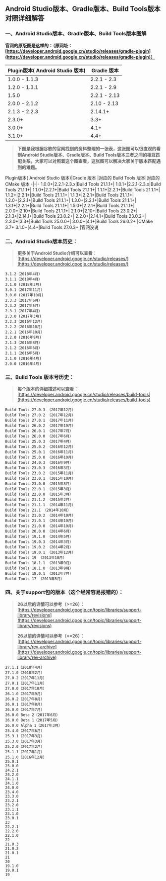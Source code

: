 ## Android Studio版本、Gradle版本、Build Tools版本对照详细解答

### 一、Android Studio版本、Gradle版本、Build Tools版本图解



**官网的原版图是这样的：（原网址：[https://developer.android.google.cn/studio/releases/gradle-plugin](https://developer.android.google.cn/studio/releases/gradle-plugin)）**

Plugin版本( Android Studio 版本)|Gradle 版本
-|-
1.0.0 - 1.1.3|	2.2.1 - 2.3
1.2.0 - 1.3.1|	2.2.1 - 2.9
1.5.0|	2.2.1 - 2.13
2.0.0 - 2.1.2|	2.10 - 2.13
2.1.3 - 2.2.3|	2.14.1+
2.3.0+	|3.3+
3.0.0+|	4.1+
3.1.0+|	4.4+

> **下图是我根据谷歌的官网找到的资料整理的一张表，这张图可以很直观的看到Android Studio版本、Gradle版本、Build Tools版本三者之间的相互匹配关系，大家可以对照着这个图查看，这张图可以解决大家关于版本匹配遇到的难题。**

Plugin版本( Android Studio 版本)|Gradle 版本 |对应的 Build Tools 版本|对应的 CMake 版本
-|-|-
1.0.0+|2.2.1-2.3.x|Build Tools 21.1.1+|
1.0.1+|2.2.1-2.3.x|Build Tools 21.1.1+|
1.1.0+|2.2.1+|Build Tools 21.1.1+|
1.1.1+|2.2.1+|Build Tools 21.1.1+|
1.1.2+|2.2.1+|Build Tools 21.1.1+|
1.1.3+|2.2.1+|Build Tools 21.1.1+|
1.2.0+|2.2.1+|Build Tools 21.1.1+|
1.3.0+|2.2.1+|Build Tools 21.1.1+|
1.3.1+|2.2.1+|Build Tools 21.1.1+|
1.5.0+|2.2.1+|Build Tools 21.1.1+|
2.0.0+|2.10+|Build Tools 21.1.1+|
2.1.0+|2.10+|Build Tools 23.0.2+|
2.1.3+|2.14.1+|Build Tools 23.0.2+|
2.2.0+|2.14.1+|Build Tools 23.0.2+|
2.3.0+|3.3+|Build Tools 25.0.0+|
3.0.0+|4.1+|Build Tools 26.0.2+ |CMake 3.7+
3.1.0+|4.4+|Build Tools 27.0.3+ |官网没说

### 二、Android Studio版本历史：

> **更多关于Android Studio介绍可以查看：**
> [https://developer.android.google.cn/studio/releases/](https://developer.android.google.cn/studio/releases/)

	3.1.2（2018年4月）
	3.1.1（2018年4月）
	3.1.0 (2018年3月)
	3.0.1（2017年11月）
	3.0.0 (2017年10月)
	2.3.3（2017年6月）
	2.3.2（2017年5月）
	2.3.1（2017年4月）
	2.3.0 (2017年3月)
	2.2.3（2016年12月）
	2.2.2（2016年10月）
	2.2.1（2016年10月）
	2.2.0 (2016年9月)
	2.1.3（2016年8月）
	2.1.2（2016年6月）
	2.1.1（2016年5月）
	2.1.0 (2016年4月)
	2.0.0 (2016年4月)

### 三、Build Tools 版本号历史：

> **每个版本的详细描述可以查看：**
> [https://developer.android.google.cn/studio/releases/build-tools](https://developer.android.google.cn/studio/releases/build-tools)

	Build Tools 27.0.3 （2017年12月）
	Build Tools 27.0.2 （2017年12月）
	Build Tools 27.0.1 （2017年11月）
	Build Tools 26.0.2 （2017年10月）
	Build Tools 26.0.1 （2017年7月）
	Build Tools 26.0.0 （2017年6月）
	Build Tools 25.0.3 （2017年4月）
	Build Tools 25.0.2 （2016年12月）
	Build Tools 25.0.1 （2016年11月）
	Build Tools 25.0.0 （2016年10月）
	Build Tools 24.0.3 （2016年9月）
	Build Tools 23.0.3 （2016年3月）
	Build Tools 23.0.2 （2015年11月）
	Build Tools 23.0.1 （2015年10月）
	Build Tools 23.0.0 （2015年8月）
	Build Tools 22.0.1 （2015年3月）
	Build Tools 22.0.0 （2015年3月）
	Build Tools 21.1.2 （2015年2月）
	Build Tools 21.1.1 （2014年11月）
	Build Tools 21.1 （2014年10月）
	Build Tools 21.0.2 （2014年10月）
	Build Tools 21.0.1 （2014年10月）
	Build Tools 21.0.0 （2014年10月）
	Build Tools 20.0.0 （2014年6月）
	Build Tools 19.1.0 （2014年5月）
	Build Tools 19.0.3 （2014年3月）
	Build Tools 19.0.2 （2014年2月）
	Build Tools 19.0.1 （2013年12月）
	Build Tools 19 （2013年10月）
	Build Tools 18.1.1 （2013年9月）
	Build Tools 18.1.0 （2013年9月）
	Build Tools 18.0.1 （2013年7月）
	Build Tools 17 （2013年5月）

### 四、关于support包的版本（这个经常容易报错的）：
 
> **26以后的详情可以参考（>=26）：**
> [https://developer.android.google.cn/topic/libraries/support-library/revisions](https://developer.android.google.cn/topic/libraries/support-library/revisions)
>
> **26以前的详情可以参考（<=26）：**
> [https://developer.android.google.cn/topic/libraries/support-library/rev-archive](https://developer.android.google.cn/topic/libraries/support-library/rev-archive)

	27.1.1（2018年4月）
	27.1.0（2018年2月）
	27.0.2（2017年11月）
	27.0.1（2017年11月）
	27.0.0（2017年10月）
	26.1.0（2017年9月）
	26.0.2（2017年8月）
	26.0.1（2017年8月）
	26.0.0（2017年7月）
	26.0.0 Beta 2（2017年6月）
	26.0.0 Beta 1（2017年5月）
	26.0.0 Alpha 1（2017年3月）
	25.4.0（2017年6月）
	25.3.1（2017年3月）
	25.3.0（2017年3月）
	25.2.0（2017年2月）
	25.1.1（2017年1月）
	25.1.0（2016年12月）
	25.0.1
	25.0.0
	24.2.1
	24.2.0
	24.1.1
	24.1.0
	24.0.0
	23.4.0
	23.3.0
	23.2.1
	23.2.0
	23.1.1
	23.1.0
	23.0.1
	23
	22.2.1
	22.2.0
	22.1.0
	22
	21.0.3
	21.0.2
	21.0.1
	21
	20
	19.1.0
	19.0.1
	19
